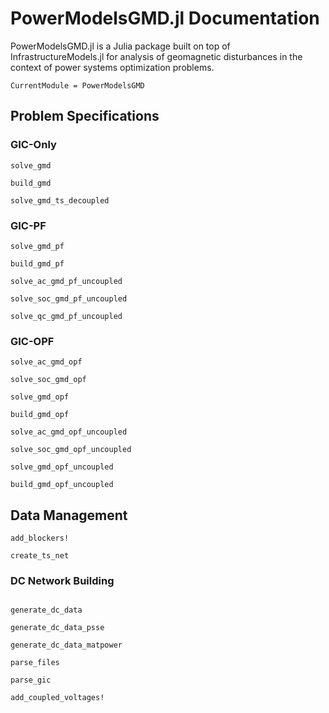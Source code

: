 # PowerModelsGMD.jl Documentation

PowerModelsGMD.jl is a Julia package built on top of InfrastructureModels.jl for analysis of geomagnetic disturbances in the context of power systems optimization problems.

```@meta
CurrentModule = PowerModelsGMD
```

## Problem Specifications

### GIC-Only 

```@docs
solve_gmd

build_gmd

solve_gmd_ts_decoupled
```

### GIC-PF

```@docs
solve_gmd_pf

build_gmd_pf

solve_ac_gmd_pf_uncoupled

solve_soc_gmd_pf_uncoupled

solve_qc_gmd_pf_uncoupled
```

### GIC-OPF

```@docs
solve_ac_gmd_opf

solve_soc_gmd_opf

solve_gmd_opf

build_gmd_opf

solve_ac_gmd_opf_uncoupled

solve_soc_gmd_opf_uncoupled

solve_gmd_opf_uncoupled

build_gmd_opf_uncoupled
```

## Data Management

```@docs
add_blockers!

create_ts_net
```

### DC Network Building

```@docs

generate_dc_data

generate_dc_data_psse

generate_dc_data_matpower

parse_files

parse_gic

add_coupled_voltages!
```